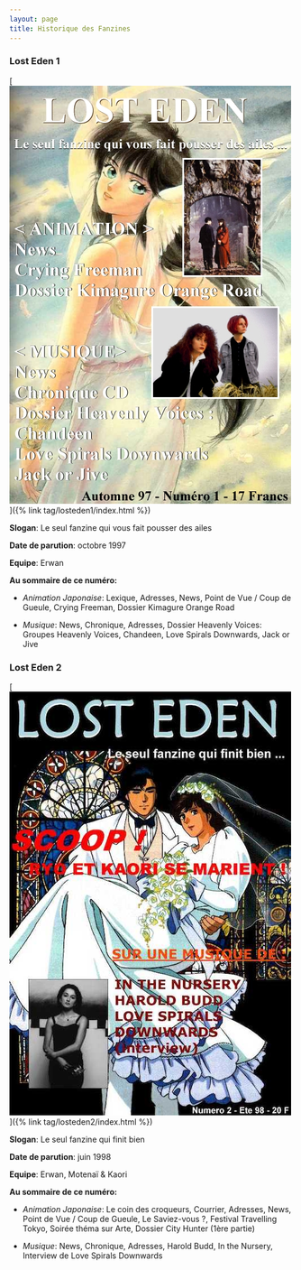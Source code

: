 ```yaml
---
layout: page
title: Historique des Fanzines
---
```


### Lost Eden 1

[![Lost Eden 1](/assets/images/pages/losteden1.jpg)]({% link tag/losteden1/index.html %})

**Slogan**: Le seul fanzine qui vous fait pousser des ailes

**Date de parution**: octobre 1997

**Equipe**: Erwan

**Au sommaire de ce numéro:**

- *Animation Japonaise*: Lexique, Adresses, News, Point de Vue / Coup de Gueule, Crying Freeman, Dossier Kimagure Orange Road

- *Musique*: News, Chronique, Adresses, Dossier Heavenly Voices: Groupes Heavenly Voices, Chandeen, Love Spirals Downwards, Jack or Jive

### Lost Eden 2

[![Lost Eden 2](/assets/images/pages/losteden2.jpg)]({% link tag/losteden2/index.html %})

**Slogan**: Le seul fanzine qui finit bien

**Date de parution**: juin 1998

**Equipe**: Erwan, Motenaï & Kaori

**Au sommaire de ce numéro:**

- *Animation Japonaise*: Le coin des croqueurs, Courrier, Adresses, News, Point de Vue / Coup de Gueule, Le Saviez-vous ?, Festival Travelling Tokyo, Soirée théma sur Arte, Dossier City Hunter (1ère partie)

- *Musique*: News, Chronique, Adresses, Harold Budd, In the Nursery, Interview de Love Spirals Downwards
